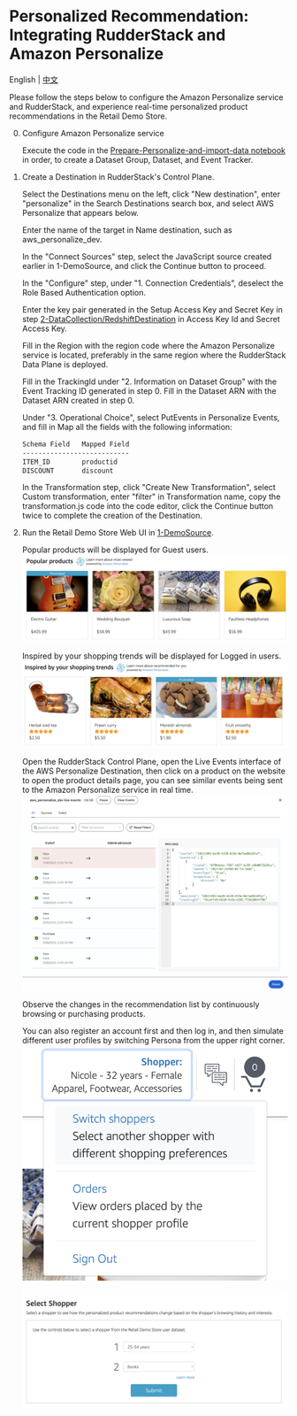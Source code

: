 # Personalized Recommendation: Integrating RudderStack and Amazon Personalize

English | [中文](README_CN.md)

Please follow the steps below to configure the Amazon Personalize service and RudderStack, and experience real-time personalized product recommendations in the Retail Demo Store.

0. Configure Amazon Personalize service

   Execute the code in the [Prepare-Personalize-and-import-data notebook](Prepare-Personalize-and-import-data.ipynb) in order, to create a Dataset Group, Dataset, and Event Tracker.

1. Create a Destination in RudderStack's Control Plane.

   Select the Destinations menu on the left, click "New destination", enter "personalize" in the Search Destinations search box, and select AWS Personalize that appears below.

   Enter the name of the target in Name destination, such as aws_personalize_dev.

   In the "Connect Sources" step, select the JavaScript source created earlier in 1-DemoSource, and click the Continue button to proceed.

   In the "Configure" step, under "1. Connection Credentials", deselect the Role Based Authentication option.

   Enter the key pair generated in the Setup Access Key and Secret Key in step [2-DataCollection/RedshiftDestination](../2-DataCollection/RedshiftDestination/README.md) in Access Key Id and Secret Access Key.

   Fill in the Region with the region code where the Amazon Personalize service is located, preferably in the same region where the RudderStack Data Plane is deployed.

   Fill in the TrackingId under "2. Information on Dataset Group" with the Event Tracking ID generated in step 0. Fill in the Dataset ARN with the Dataset ARN created in step 0.

   Under "3. Operational Choice", select PutEvents in Personalize Events, and fill in Map all the fields with the following information:
   ```
   Schema Field   Mapped Field
   ---------------------------
   ITEM_ID        productid
   DISCOUNT       discount
   ```

   In the Transformation step, click "Create New Transformation", select Custom transformation, enter "filter" in Transformation name, copy the transformation.js code into the code editor,
   click the Continue button twice to complete the creation of the Destination.


2. Run the Retail Demo Store Web UI in [1-DemoSource](../1-DemoSource/).

   Popular products will be displayed for Guest users.
   ![](images/personalize-2.png)
   
   Inspired by your shopping trends will be displayed for Logged in users.
   ![](images/personalize-3.png)

   Open the RudderStack Control Plane, open the Live Events interface of the AWS Personalize Destination, then click on a product on the website to open the product details page, you can see similar events being sent to the Amazon Personalize service in real time.
   ![](images/personalize-1.png)

   Observe the changes in the recommendation list by continuously browsing or purchasing products.

   You can also register an account first and then log in, and then simulate different user profiles by switching Persona from the upper right corner.
   ![](images/personalize-4.png)

   ![](images/personalize-5.png)